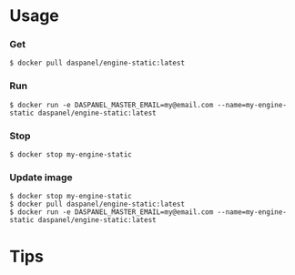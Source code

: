 
# Usage


### Get
```shell
$ docker pull daspanel/engine-static:latest
```

### Run
```shell
$ docker run -e DASPANEL_MASTER_EMAIL=my@email.com --name=my-engine-static daspanel/engine-static:latest
```

### Stop
```shell
$ docker stop my-engine-static
```

### Update image
```shell
$ docker stop my-engine-static
$ docker pull daspanel/engine-static:latest
$ docker run -e DASPANEL_MASTER_EMAIL=my@email.com --name=my-engine-static daspanel/engine-static:latest
```

# Tips
